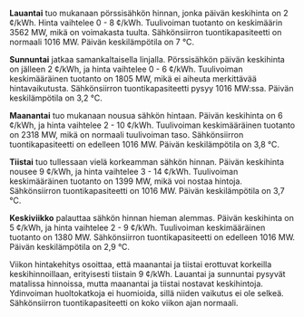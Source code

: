 **Lauantai** tuo mukanaan pörssisähkön hinnan, jonka päivän keskihinta on 2 ¢/kWh. Hinta vaihtelee 0 - 8 ¢/kWh. Tuulivoiman tuotanto on keskimäärin 3562 MW, mikä on voimakasta tuulta. Sähkönsiirron tuontikapasiteetti on normaali 1016 MW. Päivän keskilämpötila on 7 °C.

**Sunnuntai** jatkaa samankaltaisella linjalla. Pörssisähkön päivän keskihinta on jälleen 2 ¢/kWh, ja hinta vaihtelee 0 - 6 ¢/kWh. Tuulivoiman keskimääräinen tuotanto on 1805 MW, mikä ei aiheuta merkittävää hintavaikutusta. Sähkönsiirron tuontikapasiteetti pysyy 1016 MW:ssa. Päivän keskilämpötila on 3,2 °C.

**Maanantai** tuo mukanaan nousua sähkön hintaan. Päivän keskihinta on 6 ¢/kWh, ja hinta vaihtelee 2 - 10 ¢/kWh. Tuulivoiman keskimääräinen tuotanto on 2318 MW, mikä on normaali tuulivoiman taso. Sähkönsiirron tuontikapasiteetti on edelleen 1016 MW. Päivän keskilämpötila on 3,8 °C.

**Tiistai** tuo tullessaan vielä korkeamman sähkön hinnan. Päivän keskihinta nousee 9 ¢/kWh, ja hinta vaihtelee 3 - 14 ¢/kWh. Tuulivoiman keskimääräinen tuotanto on 1399 MW, mikä voi nostaa hintoja. Sähkönsiirron tuontikapasiteetti on 1016 MW. Päivän keskilämpötila on 3,7 °C.

**Keskiviikko** palauttaa sähkön hinnan hieman alemmas. Päivän keskihinta on 5 ¢/kWh, ja hinta vaihtelee 2 - 9 ¢/kWh. Tuulivoiman keskimääräinen tuotanto on 1380 MW. Sähkönsiirron tuontikapasiteetti on edelleen 1016 MW. Päivän keskilämpötila on 2,9 °C.

Viikon hintakehitys osoittaa, että maanantai ja tiistai erottuvat korkeilla keskihinnoillaan, erityisesti tiistain 9 ¢/kWh. Lauantai ja sunnuntai pysyvät matalissa hinnoissa, mutta maanantai ja tiistai nostavat keskihintoja. Ydinvoiman huoltokatkoja ei huomioida, sillä niiden vaikutus ei ole selkeä. Sähkönsiirron tuontikapasiteetti on koko viikon ajan normaali.